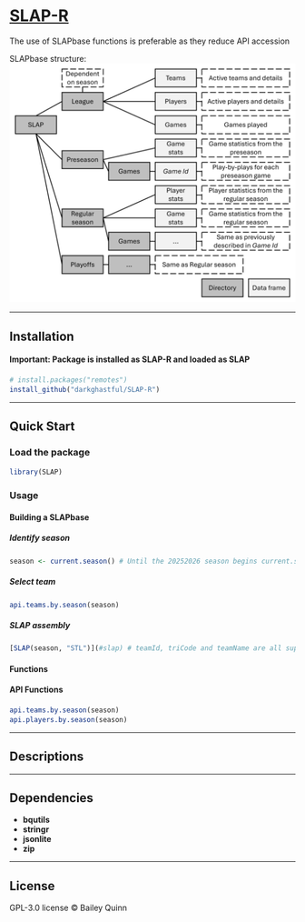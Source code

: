 
# **[SLAP-R](https://github.com/darkghastful/SLAP-R)**

The use of SLAPbase functions is preferable as they reduce API accession

SLAPbase structure: ![](inst/extdata/SLAPstructure.png)

------------------------------------------------------------------------

## **Installation**

#### Important: Package is installed as SLAP-R and loaded as SLAP

<!-- From CRAN (when published) -->
<!-- install.packages("SLAP") -->

``` r
# install.packages("remotes")
install_github("darkghastful/SLAP-R")
```

------------------------------------------------------------------------

## **Quick Start**

### **Load the package**

``` r
library(SLAP)
```

### **Usage**

#### **Building a SLAPbase**

##### Identify season

``` r
season <- current.season() # Until the 20252026 season begins current.season() will return 
```

##### Select team

``` r
api.teams.by.season(season)
```

##### SLAP assembly

``` r
[SLAP(season, "STL")](#slap) # teamId, triCode and teamName are all supported inputs
```

#### **Functions**

#### **API Functions**

<!-- Disclaimer about API overuse -->

``` r
api.teams.by.season(season) 
api.players.by.season(season)
```

------------------------------------------------------------------------

## **Descriptions**

<!-- ### `SLAP()` -->
<!-- Description -->
<!-- - **Arguments** -->
<!--   - `arg` — Arg description. -->
<!-- - **Returns** -->
<!--   - returns - Return description. -->
<!-- ### **Example** -->
<!-- #### `function()` -->
<!-- Additional information. -->
<!-- ```{r scale, fig.width=12, fig.asp=90/212, dpi=300, echo=FALSE} -->
<!-- function() -->
<!-- ``` -->
<!-- ### `function()` -->
<!-- Description -->
<!-- - **Arguments** -->
<!--   - `arg` — Arg description. -->
<!-- - **Returns** -->
<!--   - returns - Return description. -->
<!-- ### **Example** -->
<!-- #### `function()` -->
<!-- Additional information. -->
<!-- ```{r scale, fig.width=12, fig.asp=90/212, dpi=300, echo=FALSE} -->
<!-- function() -->
<!-- ``` -->

------------------------------------------------------------------------

## **Dependencies**

- **bqutils**
- **stringr**  
- **jsonlite**
- **zip**

------------------------------------------------------------------------

## **License**

GPL-3.0 license © Bailey Quinn
